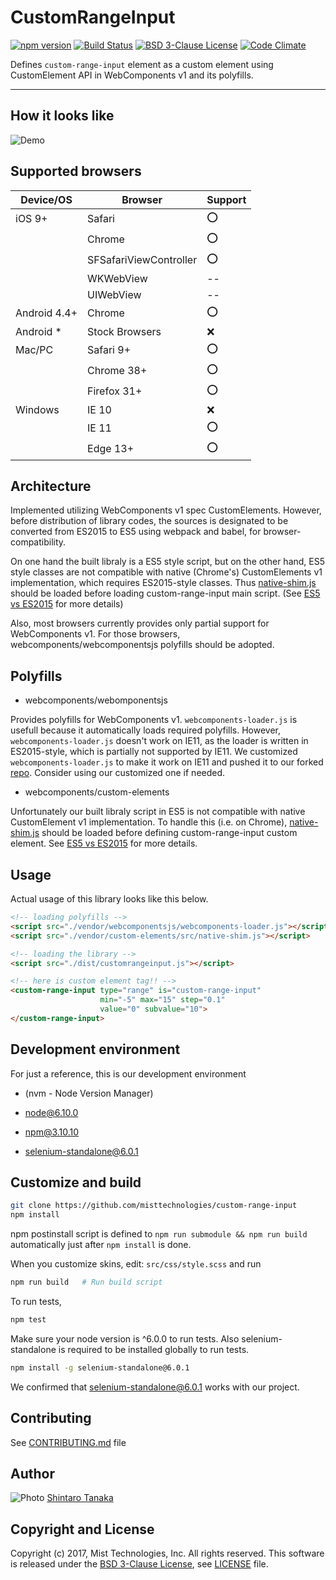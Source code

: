 # CustomRangeInput
[![npm version](https://badge.fury.io/js/custom-range-input.svg)](https://badge.fury.io/js/custom-range-input)
[![Build Status](https://travis-ci.org/misttechnologies/custom-range-input.svg?branch=master)](https://travis-ci.org/misttechnologies/custom-range-input)
[![BSD 3-Clause License](https://img.shields.io/badge/license-BSD3-blue.svg?style=flat)][LICENSE]
[![Code Climate](https://codeclimate.com/github/misttechnologies/custom-range-input/badges/gpa.svg)](https://codeclimate.com/github/misttechnologies/custom-range-input)

Defines `custom-range-input` element as a custom element using
CustomElement API in WebComponents v1 and its polyfills.

---

## How it looks like

![Demo](http://i.imgur.com/qm1zwvL.png)

## Supported browsers

|Device/OS   |Browser               |Support|
|------------|----------------------|-------|
|iOS 9+      |Safari                |:o:    |
|            |Chrome                |:o:    |
|            |SFSafariViewController|:o:    |
|            |WKWebView             |--     |
|            |UIWebView             |--     |
|Android 4.4+|Chrome                |:o:    |
|Android *   |Stock Browsers        |:x:    |
|Mac/PC      |Safari 9+             |:o:    |
|            |Chrome 38+            |:o:    |
|            |Firefox 31+           |:o:    |
|Windows     |IE 10                 |:x:    |
|            |IE 11                 |:o:    |
|            |Edge 13+              |:o:    |

## Architecture

Implemented utilizing WebComponents v1 spec CustomElements.
However, before distribution of library codes, the sources is designated to be
converted from ES2015 to ES5 using webpack and babel, for browser-compatibility.

On one hand the built libraly is a ES5 style script, but on the other hand,
ES5 style classes are not compatible with native (Chrome's) CustomElements v1
implementation, which requires ES2015-style classes.
Thus [native-shim.js](https://github.com/webcomponents/custom-elements/blob/master/src/native-shim.js)
should be loaded before loading custom-range-input main script.
(See [ES5 vs ES2015](https://github.com/webcomponents/custom-elements#es5-vs-es2015) for more details)

Also, most browsers currently provides only partial support for WebComponents v1.
For those browsers, webcomponents/webcomponentsjs polyfills should be adopted.

## Polyfills

- webcomponents/webomponentsjs

Provides polyfills for WebComponents v1. `webcomponents-loader.js` is usefull
because it automatically loads required polyfills.
However, `webcomponents-loader.js` doesn't work on IE11, as the loader is
written in ES2015-style, which is partially not supported by IE11.
We customized `webcomponents-loader.js` to make it work on IE11 and pushed it to
our forked [repo](misttechnologies/webcomponentsjs#custom).
Consider using our customized one if needed.

- webcomponents/custom-elements

Unfortunately our built libraly script in ES5 is not compatible with native CustomElement v1
implementation. To handle this (i.e. on Chrome),
[native-shim.js](https://github.com/webcomponents/custom-elements/blob/master/src/native-shim.js)
should be loaded before defining custom-range-input custom element.
See [ES5 vs ES2015](https://github.com/webcomponents/custom-elements#es5-vs-es2015) for more details.

## Usage

Actual usage of this library looks like this below.

```html
<!-- loading polyfills -->
<script src="./vendor/webcomponentsjs/webcomponents-loader.js"></script>
<script src="./vendor/custom-elements/src/native-shim.js"></script>

<!-- loading the library -->
<script src="./dist/customrangeinput.js"></script>

<!-- here is custom element tag!! -->
<custom-range-input type="range" is="custom-range-input"
                    min="-5" max="15" step="0.1"
                    value="0" subvalue="10">
</custom-range-input>
```

## Development environment

For just a reference, this is our development environment

* (nvm - Node Version Manager)

* node@6.10.0

* npm@3.10.10

* selenium-standalone@6.0.1

## Customize and build

```sh
git clone https://github.com/misttechnologies/custom-range-input
npm install
```

npm postinstall script is defined to `npm run submodule && npm run build`
automatically just after `npm install` is done.

When you customize skins, edit: `src/css/style.scss` and run

```sh
npm run build   # Run build script
```

To run tests,

```sh
npm test
```

Make sure your node version is ^6.0.0 to run tests.
Also selenium-standalone is required to be installed globally to run tests.

```sh
npm install -g selenium-standalone@6.0.1
```

We confirmed that selenium-standalone@6.0.1 works with our project.

## Contributing

See [CONTRIBUTING.md][] file

## Author

![Photo](https://avatars0.githubusercontent.com/u/1808432?v=3&s=80)
[Shintaro Tanaka](https://github.com/qpSHiNqp/)

## Copyright and License

Copyright (c) 2017, Mist Technologies, Inc. All rights reserved.
This software is released under the [BSD 3-Clause License][license], see [LICENSE][] file.

[license]: https://opensource.org/licenses/BSD-3-Clause
[CONTRIBUTING.md]: https://github.com/misttechnologies/custom-range-input/blob/master/CONTRIBUTING.md
